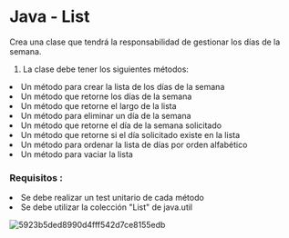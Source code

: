 <h1>Java - List</h1>
Crea una clase que tendrá la responsabilidad de gestionar los días de la semana.

1. La clase debe tener los siguientes métodos:
<li>Un método para crear la lista de los días de la semana</li>
<li>Un método que retorne los días de la semana</li>
<li>Un método que retorne el largo de la lista</li>
<li>Un método para eliminar un día de la semana </li>
<li>Un método que retorne el día de la semana solicitado</li>
<li>Un método que retorne si el día solicitado existe en la lista </li>
<li>Un método para ordenar la lista de días por orden alfabético</li>
<li>Un método para vaciar la lista</li>

<h3>Requisitos :</h3>
<li>Se debe realizar un test unitario de cada método</li>
<li>Se debe utilizar la colección "List" de java.util</li>

![5923b5ded8990d4fff542d7ce8155edb](https://github.com/user-attachments/assets/e23e00f0-c234-42ef-aa93-2bee2030a92b)
